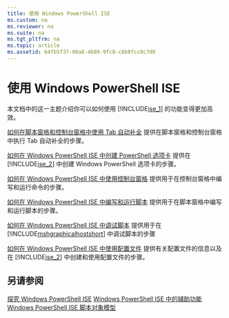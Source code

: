 ```yaml
---
title: 使用 Windows PowerShell ISE
ms.custom: na
ms.reviewer: na
ms.suite: na
ms.tgt_pltfrm: na
ms.topic: article
ms.assetid: 64fb5f37-90a8-4b89-9fc8-c6b8fcc0c7d0
---
```

# 使用 Windows PowerShell ISE
本文档中的这一主题介绍你可以如何使用 [!INCLUDE[ise_1](../Token/ise_1_md.md)] 的功能变得更加高效。

[如何在脚本窗格和控制台窗格中使用 Tab 自动补全](../Topic/How-to-Use-Tab-Completion-in-the-Script-Pane-and-Console-Pane.md)
提供在脚本窗格和控制台窗格中执行 Tab 自动补全的步骤。

[如何在 Windows PowerShell ISE 中创建 PowerShell 选项卡](../Topic/How-to-Create-a-PowerShell-Tab-in-Windows-PowerShell-ISE.md)
提供在 [!INCLUDE[ise_2](../Token/ise_2_md.md)] 中创建 Windows PowerShell 选项卡的步骤。

[如何在 Windows PowerShell ISE 中使用控制台窗格](../Topic/How-to-Use-the-Console-Pane-in-the-Windows-PowerShell-ISE.md)
提供用于在控制台窗格中编写和运行命令的步骤。

[如何在 Windows PowerShell ISE 中编写和运行脚本](../Topic/How-to-Write-and-Run-Scripts-in-the-Windows-PowerShell-ISE.md)
提供用于在脚本窗格中编写和运行脚本的步骤。

[如何在 Windows PowerShell ISE 中调试脚本](../Topic/How-to-Debug-Scripts-in-Windows-PowerShell-ISE.md)
提供用于在 [!INCLUDE[mshgraphicalhostshort](../Token/mshgraphicalhostshort_md.md)] 中调试脚本的步骤

[如何在 Windows PowerShell ISE 中使用配置文件](../Topic/How-to-Use-Profiles-in-Windows-PowerShell-ISE.md)
提供有关配置文件的信息以及在 [!INCLUDE[ise_2](../Token/ise_2_md.md)] 中创建和使用配置文件的步骤。

## 另请参阅
[探究 Windows PowerShell ISE](../Topic/Exploring-the-Windows-PowerShell-ISE.md)
[Windows PowerShell ISE 中的辅助功能](../Topic/Accessibility-in-Windows-PowerShell-ISE.md)
[Windows PowerShell ISE 脚本对象模型](assetId:///69b047d0-da79-413e-b948-8e45d05d1f85)



<!--HONumber=Apr16_HO1-->



